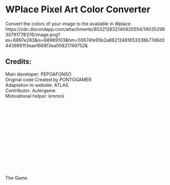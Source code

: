 <h1>WPlace Pixel Art Color Converter</h1>
<div>
  Convert the colors of your image to the available in Wplace.
</div>
https://cdn.discordapp.com/attachments/803212832140820554/1403529830791778376/image.png?ex=6897e283&is=68969103&hm=50674fe95b2a86212481653338b77d6d34438691f3eae1668f3ea00821749752&
<br>
<h2>Credits:</h2>
<div>
  Main developer: PEPOAFONSO
  <br>
  Original code Created by PONTOGAMER
  <br>
  Adaptation to website: ATLAS
  <br>
  Contributor: Autergame
  <br>
  Motivational helper: kromck
</div>
  <br>  <br>  <br>  <br>  <br>  <br>  <br>  <br>  <br>  <br>  <br>  <br>  <br>  <br>
The Game
